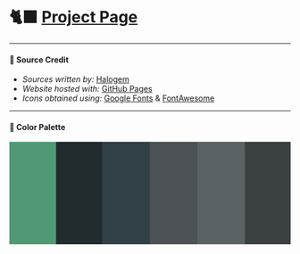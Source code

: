 # 🐈‍⬛ <a href="https://teenypaws.github.io/teenyTerminal/" target="_blank">Project Page</a>

<!--
#### 📝 Changelog
- N/A

#### 🪲 Issues
- N/A
-->

---
#### 👥 Source Credit
- *Sources written by:* <a href="http://www.github.com/teenyPaws">Halogem</a>
- *Website hosted with:* <a href="https://pages.github.com/">GitHub Pages</a>
- *Icons obtained using:* <a href="https://fonts.google.com/icons">Google Fonts</a> & <a href="https://fontawesome.com/">FontAwesome</a>

---
#### 🎨 Color Palette
<a href="https://halogem.dev"><img src="resources/color-palette.png"></a>
